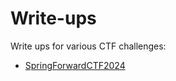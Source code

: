 # Write-ups
Write ups for various CTF challenges:
- [SpringForwardCTF2024](https://springforward.ctfd.io/)
